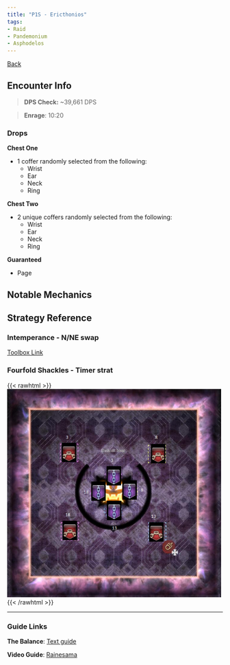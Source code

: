 ```yaml
---
title: "P1S - Ericthonios"
tags:
- Raid
- Pandemonium
- Asphodelos
---
```

[Back](/notes/Asphodelos.md)

## Encounter Info

>**DPS Check:** ~39,661 DPS

>**Enrage**: 10:20

### Drops
**Chest One**
- 1 coffer randomly selected from the following:
	- Wrist
	- Ear
	- Neck
	- Ring

**Chest Two**
- 2 unique coffers randomly selected from the following:
	- Wrist
	- Ear
	- Neck
	- Ring

**Guaranteed**
- Page

## Notable Mechanics

## Strategy Reference

### Intemperance - N/NE swap
[Toolbox Link](https://ff14.toolboxgaming.space/?id=425445241051461&preview=1#1)

### Fourfold Shackles - Timer strat
{{< rawhtml >}}
<img src="/notes/images/timer%20strat.jpg" width="500">
{{< /rawhtml >}}

---

### Guide Links
**The Balance**: [Text guide](https://www.thebalanceffxiv.com/encounters/savage/pandaemonium/p1s/)

**Video Guide**: [Rainesama](https://www.youtube.com/watch?v=Efkbo-LdZdI)

